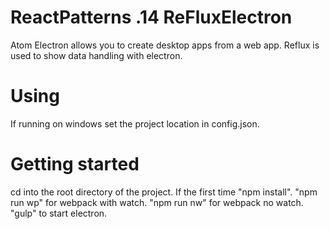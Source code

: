 # ReactPatterns .14 ReFluxElectron

Atom Electron allows you to create desktop apps from a web app. Reflux is used to show data handling with electron.


# Using

If running on windows set the project location in config.json.

# Getting started

cd into the root directory of the project. If the first time "npm install". "npm run wp" for webpack with watch.
"npm run nw" for webpack no watch. "gulp" to start electron.
